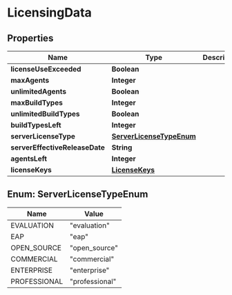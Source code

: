 
# LicensingData

## Properties
Name | Type | Description | Notes
------------ | ------------- | ------------- | -------------
**licenseUseExceeded** | **Boolean** |  |  [optional]
**maxAgents** | **Integer** |  |  [optional]
**unlimitedAgents** | **Boolean** |  |  [optional]
**maxBuildTypes** | **Integer** |  |  [optional]
**unlimitedBuildTypes** | **Boolean** |  |  [optional]
**buildTypesLeft** | **Integer** |  |  [optional]
**serverLicenseType** | [**ServerLicenseTypeEnum**](#ServerLicenseTypeEnum) |  |  [optional]
**serverEffectiveReleaseDate** | **String** |  |  [optional]
**agentsLeft** | **Integer** |  |  [optional]
**licenseKeys** | [**LicenseKeys**](LicenseKeys.md) |  |  [optional]


<a name="ServerLicenseTypeEnum"></a>
## Enum: ServerLicenseTypeEnum
Name | Value
---- | -----
EVALUATION | &quot;evaluation&quot;
EAP | &quot;eap&quot;
OPEN_SOURCE | &quot;open_source&quot;
COMMERCIAL | &quot;commercial&quot;
ENTERPRISE | &quot;enterprise&quot;
PROFESSIONAL | &quot;professional&quot;



